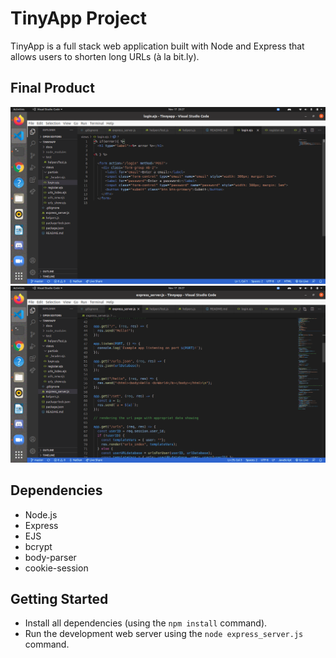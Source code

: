 # TinyApp Project

TinyApp is a full stack web application built with Node and Express that allows users to shorten long URLs (à la bit.ly).

## Final Product

!["screenshot description"](https://github.com/NDGP/TinnyApp/blob/master/docs/login_html.png)
!["screenshot description"](https://github.com/NDGP/TinnyApp/blob/master/docs/server.png)

## Dependencies

- Node.js
- Express
- EJS
- bcrypt
- body-parser
- cookie-session

## Getting Started

- Install all dependencies (using the `npm install` command).
- Run the development web server using the `node express_server.js` command.